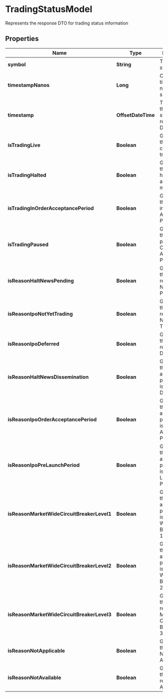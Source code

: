 

# TradingStatusModel

Represents the response DTO for trading status information

## Properties

Name | Type | Description | Notes
------------ | ------------- | ------------- | -------------
**symbol** | **String** | The stock symbol |  [optional]
**timestampNanos** | **Long** | Original timestamp in nanoseconds since epoch |  [optional]
**timestamp** | **OffsetDateTime** | Time when the trading status was recorded as DateTime |  [optional]
**isTradingLive** | **Boolean** | Gets whether the security is currently trading on IEX |  [optional]
**isTradingHalted** | **Boolean** | Gets whether the security is halted across all US equity markets |  [optional]
**isTradingInOrderAcceptancePeriod** | **Boolean** | Gets whether the security is in Order Acceptance Period on IEX |  [optional]
**isTradingPaused** | **Boolean** | Gets whether the security is paused and in Order Acceptance Period on IEX |  [optional]
**isReasonHaltNewsPending** | **Boolean** | Gets whether the halt reason is News Pending |  [optional]
**isReasonIpoNotYetTrading** | **Boolean** | Gets whether the halt reason is IPO Not Yet Trading |  [optional]
**isReasonIpoDeferred** | **Boolean** | Gets whether the halt reason is IPO Deferred |  [optional]
**isReasonHaltNewsDissemination** | **Boolean** | Gets whether the order acceptance period reason is Halt News Dissemination |  [optional]
**isReasonIpoOrderAcceptancePeriod** | **Boolean** | Gets whether the order acceptance period reason is IPO Order Acceptance Period |  [optional]
**isReasonIpoPreLaunchPeriod** | **Boolean** | Gets whether the order acceptance period reason is IPO Pre-Launch Period |  [optional]
**isReasonMarketWideCircuitBreakerLevel1** | **Boolean** | Gets whether the order acceptance period reason is Market-Wide Circuit Breaker Level 1 – Breached |  [optional]
**isReasonMarketWideCircuitBreakerLevel2** | **Boolean** | Gets whether the order acceptance period reason is Market-Wide Circuit Breaker Level 2 – Breached |  [optional]
**isReasonMarketWideCircuitBreakerLevel3** | **Boolean** | Gets whether the halt reason is Market-Wide Circuit Breaker Level 3 – Breached |  [optional]
**isReasonNotApplicable** | **Boolean** | Gets whether the reason is Not Applicable |  [optional]
**isReasonNotAvailable** | **Boolean** | Gets whether the halt reason is Not Available |  [optional]



